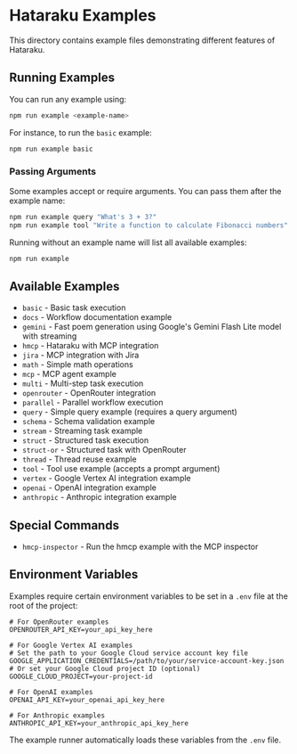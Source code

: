 # Hataraku Examples

This directory contains example files demonstrating different features of Hataraku.

## Running Examples

You can run any example using:

```bash
npm run example <example-name>
```

For instance, to run the `basic` example:

```bash
npm run example basic
```

### Passing Arguments

Some examples accept or require arguments. You can pass them after the example name:

```bash
npm run example query "What's 3 + 3?"
npm run example tool "Write a function to calculate Fibonacci numbers"
```

Running without an example name will list all available examples:

```bash
npm run example
```

## Available Examples

- `basic` - Basic task execution
- `docs` - Workflow documentation example
- `gemini` - Fast poem generation using Google's Gemini Flash Lite model with streaming
- `hmcp` - Hataraku with MCP integration
- `jira` - MCP integration with Jira
- `math` - Simple math operations
- `mcp` - MCP agent example
- `multi` - Multi-step task execution
- `openrouter` - OpenRouter integration
- `parallel` - Parallel workflow execution
- `query` - Simple query example (requires a query argument)
- `schema` - Schema validation example
- `stream` - Streaming task example
- `struct` - Structured task execution
- `struct-or` - Structured task with OpenRouter
- `thread` - Thread reuse example
- `tool` - Tool use example (accepts a prompt argument)
- `vertex` - Google Vertex AI integration example
- `openai` - OpenAI integration example
- `anthropic` - Anthropic integration example

## Special Commands

- `hmcp-inspector` - Run the hmcp example with the MCP inspector

## Environment Variables

Examples require certain environment variables to be set in a `.env` file at the root of the project:

```
# For OpenRouter examples
OPENROUTER_API_KEY=your_api_key_here

# For Google Vertex AI examples
# Set the path to your Google Cloud service account key file
GOOGLE_APPLICATION_CREDENTIALS=/path/to/your/service-account-key.json
# Or set your Google Cloud project ID (optional)
GOOGLE_CLOUD_PROJECT=your-project-id

# For OpenAI examples
OPENAI_API_KEY=your_openai_api_key_here

# For Anthropic examples
ANTHROPIC_API_KEY=your_anthropic_api_key_here
```

The example runner automatically loads these variables from the `.env` file.
